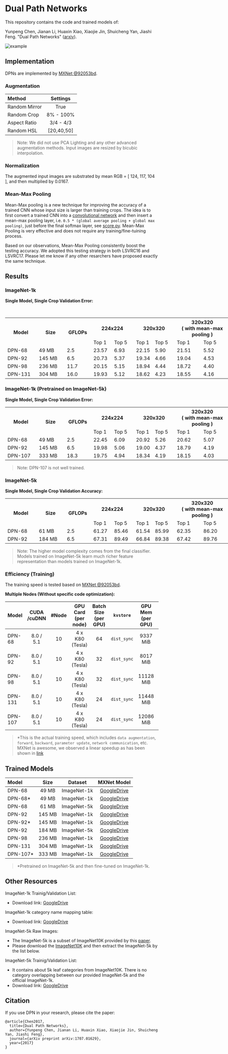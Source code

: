 # Dual Path Networks
This repository contains the code and trained models of:

Yunpeng Chen, Jianan Li, Huaxin Xiao, Xiaojie Jin, Shuicheng Yan, Jiashi Feng. "Dual Path Networks" ([arxiv](https://arxiv.org/abs/1707.01629)).


![example](fig/overview.png)

## Implementation

DPNs are implemented by [MXNet \@92053bd](https://github.com/cypw/mxnet/tree/92053bd3e71f687b5315b8412a6ac65eb0cc32d5).

### Augmentation
| Method         |  Settings  |
| :------------- | :--------: |
| Random Mirror  |    True    |
| Random Crop    |  8% - 100% |
| Aspect Ratio   |  3/4 - 4/3 |
| Random HSL     | [20,40,50] |
> Note: 
> We did not use PCA Lighting and any other advanced augmentation methods.
> Input images are resized by bicubic interpolation.

### Normalization
The augmented input images are substrated by mean RGB = [ 124, 117, 104 ], and then multiplied by 0.0167.

### Mean-Max Pooling
Mean-Max pooling is a new technique for improving the accuracy of a trained CNN whose input size is larger than training crops. The idea is to first convert a trained CNN into a [convolutional network](http://www.cv-foundation.org/openaccess/content_cvpr_2015/papers/Long_Fully_Convolutional_Networks_2015_CVPR_paper.pdf) and then insert a mean-max pooling layer, i.e. `0.5 * (global average pooling + global max pooling)`, just before the final softmax layer, see [score.py](https://github.com/cypw/DPNs-tmp/blob/master/score.py#L49). Mean-Max Pooling is very effective and does not require any training/fine-tuining process. 

Based on our observations, Mean-Max Pooling consistently boost the testing accuracy. We adopted this testing strategy in both LSVRC16 and LSVRC17. Please let me know if any other resarchers have proposed exactly the same technique.


## Results

### ImageNet-1k

**Single Model, Single Crop Validation Error:**

<dl>
<table class="tg" style="undefined;table-layout: fixed; width: 739px">
<colgroup>
<col style="width: 103px">
<col style="width: 92px">
<col style="width: 87px">
<col style="width: 68px">
<col style="width: 72px">
<col style="width: 62px">
<col style="width: 72px">
<col style="width: 87px">
<col style="width: 96px">
</colgroup>
  <tr>
    <th class="tg-baqh" rowspan="2">Model</th>
    <th class="tg-baqh" rowspan="2">Size</th>
    <th class="tg-baqh" rowspan="2">GFLOPs</th>
    <th class="tg-baqh" colspan="2">224x224</th>
    <th class="tg-baqh" colspan="2">320x320</th>
    <th class="tg-baqh" colspan="2">320x320<br>( with mean-max pooling )</th>
  </tr>
  <tr>
    <td class="tg-baqh">Top 1</td>
    <td class="tg-baqh">Top 5</td>
    <td class="tg-baqh">Top 1</td>
    <td class="tg-baqh">Top 5</td>
    <td class="tg-baqh">Top 1</td>
    <td class="tg-baqh">Top 5</td>
  </tr>
  <tr>
    <td class="tg-baqh">DPN-68</td>
    <td class="tg-baqh">49 MB</td>
    <td class="tg-baqh">2.5</td>
    <td class="tg-baqh">23.57</td>
    <td class="tg-baqh">6.93</td>
    <td class="tg-baqh">22.15</td>
    <td class="tg-baqh">5.90</td>
    <td class="tg-baqh">21.51</td>
    <td class="tg-baqh">5.52</td>
  </tr>
  <tr>
    <td class="tg-baqh">DPN-92</td>
    <td class="tg-baqh">145 MB</td>
    <td class="tg-baqh">6.5</td>
    <td class="tg-baqh">20.73</td>
    <td class="tg-baqh">5.37</td>
    <td class="tg-baqh">19.34</td>
    <td class="tg-baqh">4.66</td>
    <td class="tg-baqh">19.04</td>
    <td class="tg-baqh">4.53</td>
  </tr>
  <tr>
    <td class="tg-baqh">DPN-98</td>
    <td class="tg-baqh">236 MB</td>
    <td class="tg-baqh">11.7</td>
    <td class="tg-baqh">20.15</td>
    <td class="tg-baqh">5.15</td>
    <td class="tg-baqh">18.94</td>
    <td class="tg-baqh">4.44</td>
    <td class="tg-baqh">18.72</td>
    <td class="tg-baqh">4.40</td>
  </tr>
  <tr>
    <td class="tg-baqh">DPN-131</td>
    <td class="tg-baqh">304 MB</td>
    <td class="tg-baqh">16.0</td>
    <td class="tg-baqh">19.93</td>
    <td class="tg-baqh">5.12</td>
    <td class="tg-baqh">18.62</td>
    <td class="tg-baqh">4.23</td>
    <td class="tg-baqh">18.55</td>
    <td class="tg-baqh">4.16</td>
  </tr>
</table>
</dl>

### ImageNet-1k (Pretrained on ImageNet-5k)

**Single Model, Single Crop Validation Error:**

<dl>
<table class="tg" style="undefined;table-layout: fixed; width: 739px">
<colgroup>
<col style="width: 103px">
<col style="width: 92px">
<col style="width: 87px">
<col style="width: 68px">
<col style="width: 72px">
<col style="width: 62px">
<col style="width: 72px">
<col style="width: 87px">
<col style="width: 96px">
</colgroup>
  <tr>
    <th class="tg-baqh" rowspan="2">Model</th>
    <th class="tg-baqh" rowspan="2">Size</th>
    <th class="tg-baqh" rowspan="2">GFLOPs</th>
    <th class="tg-baqh" colspan="2">224x224</th>
    <th class="tg-baqh" colspan="2">320x320</th>
    <th class="tg-baqh" colspan="2">320x320<br>( with mean-max pooling )</th>
  </tr>
  <tr>
    <td class="tg-baqh">Top 1</td>
    <td class="tg-baqh">Top 5</td>
    <td class="tg-baqh">Top 1</td>
    <td class="tg-baqh">Top 5</td>
    <td class="tg-baqh">Top 1</td>
    <td class="tg-baqh">Top 5</td>
  </tr>
  <tr>
    <td class="tg-baqh">DPN-68</td>
    <td class="tg-baqh">49 MB</td>
    <td class="tg-baqh">2.5</td>
    <td class="tg-baqh">22.45</td>
    <td class="tg-baqh">6.09</td>
    <td class="tg-baqh">20.92</td>
    <td class="tg-baqh">5.26</td>
    <td class="tg-baqh">20.62</td>
    <td class="tg-baqh">5.07</td>
  </tr>
  <tr>
    <td class="tg-baqh">DPN-92</td>
    <td class="tg-baqh">145 MB</td>
    <td class="tg-baqh">6.5</td>
    <td class="tg-baqh">19.98</td>
    <td class="tg-baqh">5.06</td>
    <td class="tg-baqh">19.00</td>
    <td class="tg-baqh">4.37</td>
    <td class="tg-baqh">18.79</td>
    <td class="tg-baqh">4.19</td>
  </tr>
  <tr>
    <td class="tg-baqh">DPN-107</td>
    <td class="tg-baqh">333 MB</td>
    <td class="tg-baqh">18.3</td>
    <td class="tg-baqh">19.75</td>
    <td class="tg-baqh">4.94</td>
    <td class="tg-baqh">18.34</td>
    <td class="tg-baqh">4.19</td>
    <td class="tg-baqh">18.15</td>
    <td class="tg-baqh">4.03</td>
  </tr>
</table>
</dl>

>Note: DPN-107 is not well trained.


### ImageNet-5k

**Single Model, Single Crop Validation Accuracy:**

<dl>
<table class="tg" style="undefined;table-layout: fixed; width: 739px">
<colgroup>
<col style="width: 103px">
<col style="width: 92px">
<col style="width: 87px">
<col style="width: 68px">
<col style="width: 72px">
<col style="width: 62px">
<col style="width: 72px">
<col style="width: 87px">
<col style="width: 96px">
</colgroup>
  <tr>
    <th class="tg-baqh" rowspan="2">Model</th>
    <th class="tg-baqh" rowspan="2">Size</th>
    <th class="tg-baqh" rowspan="2">GFLOPs</th>
    <th class="tg-baqh" colspan="2">224x224</th>
    <th class="tg-baqh" colspan="2">320x320</th>
    <th class="tg-baqh" colspan="2">320x320<br>( with mean-max pooling )</th>
  </tr>
  <tr>
    <td class="tg-baqh">Top 1</td>
    <td class="tg-baqh">Top 5</td>
    <td class="tg-baqh">Top 1</td>
    <td class="tg-baqh">Top 5</td>
    <td class="tg-baqh">Top 1</td>
    <td class="tg-baqh">Top 5</td>
  </tr>
  <tr>
    <td class="tg-baqh">DPN-68</td>
    <td class="tg-baqh">61 MB</td>
    <td class="tg-baqh">2.5</td>
    <td class="tg-baqh">61.27</td>
    <td class="tg-baqh">85.46</td>
    <td class="tg-baqh">61.54</td>
    <td class="tg-baqh">85.99</td>
    <td class="tg-baqh">62.35</td>
    <td class="tg-baqh">86.20</td>
  </tr>
  <tr>
    <td class="tg-baqh">DPN-92</td>
    <td class="tg-baqh">184 MB</td>
    <td class="tg-baqh">6.5</td>
    <td class="tg-baqh">67.31</td>
    <td class="tg-baqh">89.49</td>
    <td class="tg-baqh">66.84</td>
    <td class="tg-baqh">89.38</td>
    <td class="tg-baqh">67.42</td>
    <td class="tg-baqh">89.76</td>
  </tr>
</table>
</dl>

>Note: The higher model complexity comes from the final classifier. Models trained on ImageNet-5k learn much richer feature representation than models trained on ImageNet-1k.

### Efficiency (Training)

The training speed is tested based on [MXNet \@92053bd](https://github.com/cypw/mxnet/tree/92053bd3e71f687b5315b8412a6ac65eb0cc32d5).

**Multiple Nodes (Without specific code optimization):**

Model   | CUDA<br/>/cuDNN | #Node | GPU Card<br/>(per node) | Batch Size<br/>(per GPU) | `kvstore` | GPU Mem<br/>(per GPU) | Training Speed*<br/>(per node)
:-------|:------------:|:----:|:---------------------:|:----------------------:|:---------:|:---------:|:-----------:
DPN-68  |  8.0 / 5.1   |  10  |    4 x K80 (Tesla)    |           64           |`dist_sync`|  9337 MiB | 284 img/sec
DPN-92  |  8.0 / 5.1   |  10  |    4 x K80 (Tesla)    |           32           |`dist_sync`|  8017 MiB | 133 img/sec
DPN-98  |  8.0 / 5.1   |  10  |    4 x K80 (Tesla)    |           32           |`dist_sync`| 11128 MiB |  85 img/sec
DPN-131 |  8.0 / 5.1   |  10  |    4 x K80 (Tesla)    |           24           |`dist_sync`| 11448 MiB |  60 img/sec
DPN-107 |  8.0 / 5.1   |  10  |    4 x K80 (Tesla)    |           24           |`dist_sync`| 12086 MiB |  55 img/sec

> \*This is the actual training speed, which includes `data augmentation`, `forward`, `backward`, `parameter update`, `network communication`, etc. 
> MXNet is awesome, we observed a linear speedup as has been shown in [link](https://github.com/dmlc/mxnet/blob/master/example/image-classification/README.md)


## Trained Models

Model    |  Size  |  Dataset  |             MXNet Model
:--------|:------:|:---------:|:-----------------------------------:
DPN-68   |  49 MB |ImageNet-1k|[GoogleDrive](https://goo.gl/5iCuZ8)
DPN-68\* |  49 MB |ImageNet-1k|[GoogleDrive](https://goo.gl/GZetYA)
DPN-68   |  61 MB |ImageNet-5k|[GoogleDrive](https://goo.gl/FEbhPS)
DPN-92   | 145 MB |ImageNet-1k|[GoogleDrive](https://goo.gl/U4ALbg)
DPN-92\* | 145 MB |ImageNet-1k|[GoogleDrive](https://goo.gl/1sbov7)
DPN-92   | 184 MB |ImageNet-5k|[GoogleDrive](https://goo.gl/H9shRv)
DPN-98   | 236 MB |ImageNet-1k|[GoogleDrive](https://goo.gl/kjVsLG)
DPN-131  | 304 MB |ImageNet-1k|[GoogleDrive](https://goo.gl/VECv1H)
DPN-107\*| 333 MB |ImageNet-1k|[GoogleDrive](https://goo.gl/YtokAb)

>\*Pretrained on ImageNet-5k and then fine-tuned on ImageNet-1k.


## Other Resources

ImageNet-1k Trainig/Validation List:
- Download link: [GoogleDrive](https://goo.gl/Ne42bM)

ImageNet-1k category name mapping table:
- Download link: [GoogleDrive](https://goo.gl/YTAED5)

ImageNet-5k Raw Images:
- The ImageNet-5k is a subset of ImageNet10K provided by this [paper](http://vision.stanford.edu/pdf/DengBergLiFei-Fei_ECCV2010.pdf).
- Please download the [ImageNet10K](http://www.image-net.org/download-images) and then extract the ImageNet-5k by the list below.

ImageNet-5k Trainig/Validation List:
- It contains about 5k leaf categories from ImageNet10K. There is no category overlapping between our provided ImageNet-5k and the official ImageNet-1k.
- Download link: [GoogleDrive](https://goo.gl/kNZC4j)


## Citation
If you use DPN in your research, please cite the paper:
```
@article{Chen2017,
  title={Dual Path Networks},
  author={Yunpeng Chen, Jianan Li, Huaxin Xiao, Xiaojie Jin, Shuicheng Yan, Jiashi Feng},
  journal={arXiv preprint arXiv:1707.01629},
  year={2017}
}
```

